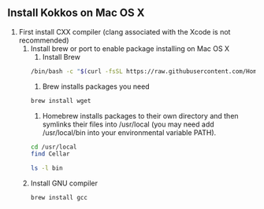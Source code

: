 ## Install Kokkos on Mac OS X

1. First install CXX compiler (clang associated with the Xcode is not recommended)
	1. Install brew or port to enable package installing on Mac OS X
		1. Install Brew
		``` bash
		/bin/bash -c "$(curl -fsSL https://raw.githubusercontent.com/Homebrew/install/HEAD/install.sh)"

		```
		1. Brew installs packages you need
		``` bash
		brew install wget

		```
		1. Homebrew installs packages to their own directory and then symlinks their files into /usr/local (you may need add /usr/local/bin into your environmental variable PATH).
		``` bash
		cd /usr/local
		find Cellar

		ls -l bin
		```
	1. Install GNU compiler
		``` bash
		brew install gcc
		```
